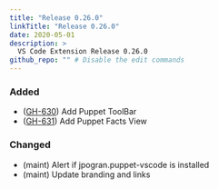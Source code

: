 ```yaml
---
title: "Release 0.26.0"
linkTitle: "Release 0.26.0"
date: 2020-05-01
description: >
  VS Code Extension Release 0.26.0
github_repo: "" # Disable the edit commands
---
```


### Added

- ([GH-630](https://github.com/puppetlabs/puppet-vscode/issues/630)) Add Puppet ToolBar
- ([GH-631](https://github.com/puppetlabs/puppet-vscode/issues/631)) Add Puppet Facts View

### Changed

- (maint) Alert if jpogran.puppet-vscode is installed
- (maint) Update branding and links
